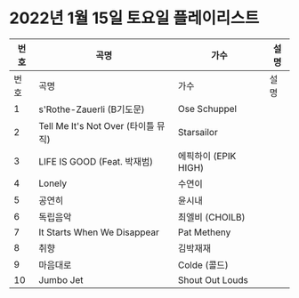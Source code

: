 # 2022년 1월 15일 토요일 플레이리스트

| 번호 | 곡명 | 가수 | 설명 |
|------|------|------|------|
| 번호 | 곡명 | 가수 | 설명 |
| 1 | s'Rothe-Zauerli (B기도문) | Ose Schuppel |  |
| 2 | Tell Me It's Not Over (타이틀 뮤직) | Starsailor |  |
| 3 | LIFE IS GOOD (Feat. 박재범) | 에픽하이 (EPIK HIGH) |  |
| 4 | Lonely | 수연이 |  |
| 5 | 공연히 | 윤시내 |  |
| 6 | 독립음악 | 최엘비 (CHOILB) |  |
| 7 | It Starts When We Disappear | Pat Metheny |  |
| 8 | 취향 | 김박재재 |  |
| 9 | 마음대로 | Colde (콜드) |  |
| 10 | Jumbo Jet | Shout Out Louds |  |
